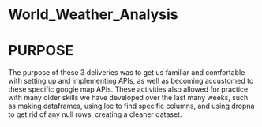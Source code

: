 # World_Weather_Analysis

# PURPOSE

The purpose of these 3 deliveries was to get us familiar and comfortable with setting up and implementing APIs, as well as becoming accustomed to these specific google map APIs. These activities also allowed for practice with many older skills we have developed over the last many weeks, such as making dataframes, using loc to find specific columns, and using dropna to get rid of any null rows, creating a cleaner dataset. 

